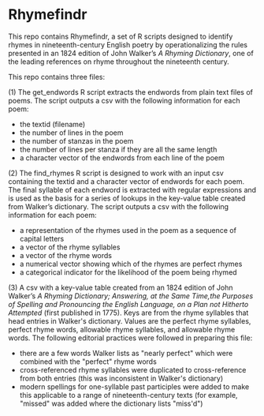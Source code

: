 # Rhymefindr

This repo contains Rhymefindr, a set of R scripts designed to identify rhymes in nineteenth-century English poetry by operationalizing the rules presented in an 1824 edition of John Walker’s _A Rhyming Dictionary_, one of the leading references on rhyme throughout the nineteenth century. 

This repo contains three files: 

(1) The get_endwords R script extracts the endwords from plain text files of poems. The script outputs a csv with the following information for each poem: 
* the textid (filename)
* the number of lines in the poem
* the number of stanzas in the poem
* the number of lines per stanza if they are all the same length
* a character vector of the endwords from each line of the poem

(2) The find_rhymes R script is designed to work with an input csv containing the textid and a character vector of endwords for each poem. The final syllable of each endword is extracted with regular expressions and is used as the basis for a series of lookups in the key-value table created from Walker’s dictionary. The script outputs a csv with the following information for each poem: 
* a representation of the rhymes used in the poem as a sequence of capital letters
* a vector of the rhyme syllables
* a vector of the rhyme words
* a numerical vector showing which of the rhymes are perfect rhymes
* a categorical indicator for the likelihood of the poem being rhymed 

(3) A csv with a key-value table created from an 1824 edition of John Walker’s  _A Rhyming Dictionary; Answering, at the Same Time,the Purposes of Spelling and Pronouncing the English Language, on a Plan not Hitherto Attempted_ (first published in 1775).
Keys are from the rhyme syllables that head entries in Walker's dictionary. Values are the perfect rhyme syllables, perfect rhyme words, allowable rhyme syllables, and allowable rhyme words.  The following editorial practices were followed in preparing this file: 
* there are a few words Walker lists as "nearly perfect" which were combined with the "perfect" rhyme words 
* cross-referenced rhyme syllables were duplicated to cross-reference from both entries (this was inconsistent in Walker's dictionary) 
* modern spellings for one-syllable past participles were added to make this applicable to a range of nineteenth-century texts (for example, "missed" was added where the dictionary lists "miss'd")
